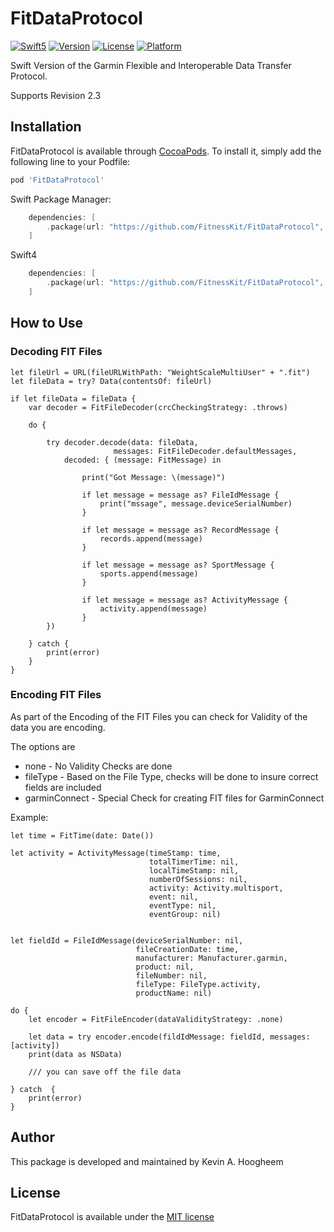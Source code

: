 # FitDataProtocol

[![Swift5](https://img.shields.io/badge/swift5-compatible-4BC51D.svg?style=flat)](https://developer.apple.com/swift)
[![Version](https://img.shields.io/cocoapods/v/FitDataProtocol.svg?style=flat)](http://cocoapods.org/pods/FitDataProtocol)
[![License](https://img.shields.io/cocoapods/l/FitDataProtocol.svg?style=flat)](http://cocoapods.org/pods/FitDataProtocol)
[![Platform](https://img.shields.io/cocoapods/p/FitDataProtocol.svg?style=flat)](http://cocoapods.org/pods/FitDataProtocol)

Swift Version of the Garmin Flexible and Interoperable Data Transfer Protocol.

Supports Revision 2.3

## Installation

FitDataProtocol is available through [CocoaPods](http://cocoapods.org). To install it, simply add the following line to your Podfile:

```ruby
pod 'FitDataProtocol'
```

Swift Package Manager:
```swift
    dependencies: [
        .package(url: "https://github.com/FitnessKit/FitDataProtocol", from: "1.0.0")
    ]
```

Swift4
```swift
    dependencies: [
        .package(url: "https://github.com/FitnessKit/FitDataProtocol", .branch("swift42")),
    ]
```

## How to Use


### Decoding FIT Files

```
let fileUrl = URL(fileURLWithPath: "WeightScaleMultiUser" + ".fit")
let fileData = try? Data(contentsOf: fileUrl)

if let fileData = fileData {
    var decoder = FitFileDecoder(crcCheckingStrategy: .throws)

    do {

        try decoder.decode(data: fileData,
                       messages: FitFileDecoder.defaultMessages,
            decoded: { (message: FitMessage) in

                print("Got Message: \(message)")

                if let message = message as? FileIdMessage {
                    print("mssage", message.deviceSerialNumber)
                }

                if let message = message as? RecordMessage {
                    records.append(message)
                }

                if let message = message as? SportMessage {
                    sports.append(message)
                }

                if let message = message as? ActivityMessage {
                    activity.append(message)
                }
        })

    } catch {
        print(error)
    }
}
```

### Encoding FIT Files

As part of the Encoding of the FIT Files you can check for Validity of the data you are encoding.

The options are

* none - No Validity Checks are done
* fileType - Based on the File Type, checks will be done to insure correct fields are included
* garminConnect - Special Check for creating FIT files for GarminConnect

Example:
```
let time = FitTime(date: Date())

let activity = ActivityMessage(timeStamp: time,
                               totalTimerTime: nil,
                               localTimeStamp: nil,
                               numberOfSessions: nil,
                               activity: Activity.multisport,
                               event: nil,
                               eventType: nil,
                               eventGroup: nil)


let fieldId = FileIdMessage(deviceSerialNumber: nil,
                            fileCreationDate: time,
                            manufacturer: Manufacturer.garmin,
                            product: nil,
                            fileNumber: nil,
                            fileType: FileType.activity,
                            productName: nil)

do {
    let encoder = FitFileEncoder(dataValidityStrategy: .none)

    let data = try encoder.encode(fildIdMessage: fieldId, messages: [activity])
    print(data as NSData)

    /// you can save off the file data

} catch  {
    print(error)
}
```

## Author

This package is developed and maintained by Kevin A. Hoogheem

## License

FitDataProtocol is available under the [MIT license](http://opensource.org/licenses/MIT)
